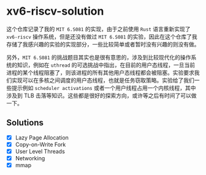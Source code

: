 # xv6-riscv-solution
这个仓库记录了我的 `MIT 6.S081` 的实现，由于之前使用 `Rust` 语言重新实现了 `xv6-riscv` 操作系统，但是还没有做过 `MIT 6.S081` 的实验，因此在这个仓库了我存储了我感兴趣的实验的实现部分，一些比较简单或者暂时没有兴趣的则没有做。    
  
另外，`MIT 6.S081` 的挑战题目其实也是很有意思的，涉及到比较现代化的操作系统的知识，例如在 `uthread` 的可选挑战中指出，在目前的用户态线程，一旦当前进程的某个线程阻塞了，则该进程的所有其他用户态线程都会被阻塞。实验要求我们实现可以在多核之间调度的用户态线程，也就是任务窃取策略。实验给了我们一些提示例如 `scheduler activations` 或者一个用户线程占用一个内核线程，其中涉及到 TLB 击落等知识。这些都是很好的探索方向，或许等之后有时间了可以做一下。

## Solutions
- [x] Lazy Page Allocation
- [x] Copy-on-Write Fork 
- [x] User Level Threads
- [x] Networking
- [x] mmap